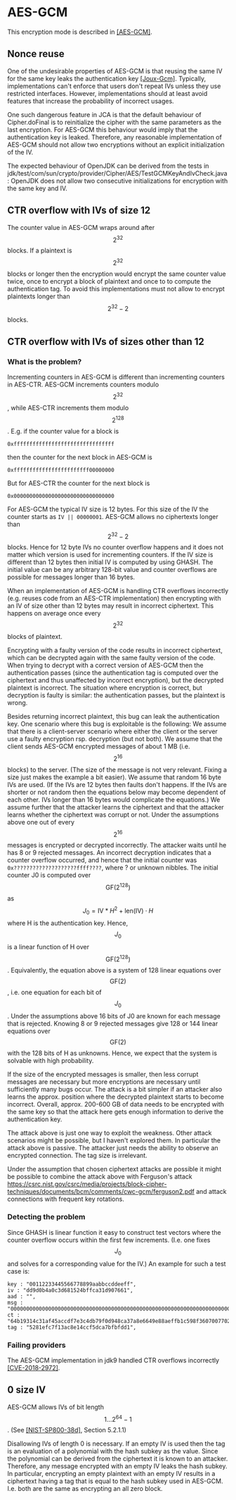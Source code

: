 # AES-GCM

This encryption mode is described in [[AES-GCM]](bib.md#aes-gcm).

## Nonce reuse

One of the undesirable properties of AES-GCM is that reusing the same IV for the
same key leaks the authentication key [[Joux-Gcm]](bib.md#joux-gcm). Typically,
implementations can't enforce that users don't repeat IVs unless they use
restricted interfaces. However, implementations should at least avoid features
that increase the probability of incorrect usages.

One such dangerous feature in JCA is that the default behaviour of Cipher.doFinal
is to reinitialize the cipher with the same parameters as the last encryption.
For AES-GCM this behaviour would imply that the authentication key is leaked.
Therefore, any reasonable implementation of AES-GCM should not allow two
encryptions without an explicit initialization of the IV.

The expected behaviour of OpenJDK can be derived from the tests in
jdk/test/com/sun/crypto/provider/Cipher/AES/TestGCMKeyAndIvCheck.java: OpenJDK
does not allow two consecutive initializations for encryption with the same key
and IV.

## CTR overflow with IVs of size 12

The counter value in AES-GCM wraps around after $$2^{32}$$ blocks. If a
plaintext is $$2^{32}$$ blocks or longer then the encryption would encrypt the
same counter value twice, once to encrypt a block of plaintext and once to to
compute the authentication tag. To avoid this implementations must not allow to
encrypt plaintexts longer than $$2^{32}-2$$ blocks.

## CTR overflow with IVs of sizes other than 12

### What is the problem?

Incrementing counters in AES-GCM is different than incrementing counters in
AES-CTR. AES-GCM increments counters modulo $$2^{32}$$, while AES-CTR increments
them modulo $$2^{128}$$. E.g. if the counter value for a block is

```
0xffffffffffffffffffffffffffffffff
```

then the counter for the next block in AES-GCM is

```
0xffffffffffffffffffffffff00000000
```

But for AES-CTR the counter for the next block is

```
0x00000000000000000000000000000000
```

For AES-GCM the typical IV size is 12 bytes. For this size of the IV the counter
starts as `IV || 00000001`. AES-GCM allows no ciphertexts longer than
$$2^{32}-2$$ blocks. Hence for 12 byte IVs no counter overflow happens and it
does not matter which version is used for incrementing counters. If the IV size
is different than 12 bytes then initial IV is computed by using GHASH. The
initial value can be any arbitrary 128-bit value and counter overflows are
possible for messages longer than 16 bytes.

When an implementation of AES-GCM is handling CTR overflows incorrectly (e.g.
reuses code from an AES-CTR implementation) then encrypting with an IV of size
other than 12 bytes may result in incorrect ciphertext. This happens on average
once every $$2^{32}$$ blocks of plaintext.

Encrypting with a faulty version of the code results in incorrect ciphertext,
which can be decrypted again with the same faulty version of the code. When
trying to decrypt with a correct version of AES-GCM then the authentication
passes (since the authentication tag is computed over the ciphertext and thus
unaffected by incorrect encryption), but the decrypted plaintext is incorrect.
The situation where encryption is correct, but decryption is faulty is similar:
the authentication passes, but the plaintext is wrong.

Besides returning incorrect plaintext, this bug can leak the authentication key.
One scenario where this bug is exploitable is the following: We assume that
there is a client-server scenario where either the client or the server use a
faulty encryption rsp. decryption (but not both). We assume that the client
sends AES-GCM encrypted messages of about 1 MB (i.e. $$2^{16}$$ blocks) to the
server. (The size of the message is not very relevant. Fixing a size just makes
the example a bit easier). We assume that random 16 byte IVs are used. (If the
IVs are 12 bytes then faults don't happens. If the IVs are shorter or not random
then the equations below may become dependent of each other. IVs longer than 16
bytes would complicate the equations.) We assume further that the attacker
learns the ciphertext and that the attacker learns whether the ciphertext was
corrupt or not. Under the assumptions above one out of every $$2^{16}$$ messages
is encrypted or decrypted incorrectly. The attacker waits until he has 8 or 9
rejected messages. An incorrect decryption indicates that a counter overflow
occurred, and hence that the initial counter was
`0x????????????????????ffff????`, where ? or unknown nibbles. The initial
counter J0 is computed over $$\mbox{GF}(2^{128})$$ as $$J_0 = \mbox{IV} * H^2 +
\mbox{len}(\mbox{IV})\cdot H$$ where H is the authentication key. Hence, $$J_0$$
is a linear function of H over $$\mbox{GF}(2^{128})$$. Equivalently, the
equation above is a system of 128 linear equations over $$\mbox{GF}(2)$$, i.e.
one equation for each bit of $$J_0$$. Under the assumptions above 16 bits of J0
are known for each message that is rejected. Knowing 8 or 9 rejected messages
give 128 or 144 linear equations over $$\mbox{GF}(2)$$ with the 128 bits of H as
unknowns. Hence, we expect that the system is solvable with high probability.

If the size of the encrypted messages is smaller, then less corrupt messages are
necessary but more encryptions are necessary until sufficiently many bugs occur.
The attack is a bit simpler if an attacker also learns the approx. position
where the decrypted plaintext starts to become incorrect. Overall, approx.
200-600 GB of data needs to be encrypted with the same key so that the attack
here gets enough information to derive the authentication key.

The attack above is just one way to exploit the weakness. Other attack scenarios
might be possible, but I haven't explored them. In particular the attack above
is passive. The attacker just needs the ability to observe an encrypted
connection. The tag size is irrelevant.

Under the assumption that chosen ciphertext attacks are possible it might be
possible to combine the attack above with Ferguson's attack
https://csrc.nist.gov/csrc/media/projects/block-cipher-techniques/documents/bcm/comments/cwc-gcm/ferguson2.pdf
and attack connections with frequent key rotations.

### Detecting the problem

Since GHASH is linear function it easy to construct test vectors where the
counter overflow occurs within the first few increments. (I.e. one fixes $$J_0$$
and solves for a corresponding value for the IV.) An example for such a test
case is:

```
key : "00112233445566778899aabbccddeeff",
iv : "dd9d0b4a0c3d681524bffca31d907661",
aad : "",
msg : "00000000000000000000000000000000000000000000000000000000000000000000000000000000",
ct : "64b19314c31af45accdf7e3c4db79f0d948ca37a8e6649e88aeffb1c598f3607007702417ea0e0bc",
tag : "5281efc7f13ac8e14ccf5dca7bfbfdd1",
```

### Failing providers
The AES-GCM implementation in jdk9 handled CTR overflows incorrectly
[[CVE-2018-2972]](bib.md#cve-2018-2972).


## 0 size IV

AES-GCM allows IVs of bit length $$1 \ldots 2^{64}-1$$. (See
[[NIST-SP800-38d]](bib.md#nist-sp800-38d), Section 5.2.1.1)

Disallowing IVs of length 0 is necessary. If an empty IV is used then the tag is
an evaluation of a polynomial with the hash subkey as the value. Since the
polynomial can be derived from the ciphertext it is known to an attacker.
Therefore, any message encrypted with an empty IV leaks the hash subkey. In
particular, encrypting an empty plaintext with an empty IV results in a
ciphertext having a tag that is equal to the hash subkey used in AES-GCM. I.e.
both are the same as encrypting an all zero block.
